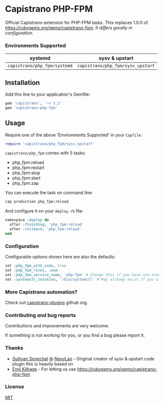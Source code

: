 # Capistrano PHP-FPM

Official Capistrano extension for PHP-FPM tasks.
This replaces 1.0.0 of https://rubygems.org/gems/capistrano-fpm. *It differs greatly in configuration.*

### Environments Supported
| systemd | sysv & upstart |
|-------- | -------------- |
| ```capistrano/php_fpm/systemd``` | ```capistrano/php_fpm/sysv_upstart``` |

## Installation

Add this line to your application's Gemfile:

```ruby
gem 'capistrano', '~> 3.2'
gem 'capistrano-php-fpm'
```

## Usage

Require one of the above 'Environments Supported' in your `Capfile`:

```ruby
require 'capistrano/php_fpm/sysv_upstart'
```

`capistrano/php_fpm` comes with 5 tasks:

* php_fpm:reload
* php_fpm:restart
* php_fpm:stop
* php_fpm:start
* php_fpm:zap

You can execute the task on command line:
 
```bash
cap production php_fpm:reload
```

And configure it on your `deploy.rb` file:

```ruby
namespace :deploy do
  after :finishing, 'php_fpm:reload'
  after :rollback, 'php_fpm:reload'
end
```

### Configuration

Configurable options shown here are also the defaults:

```ruby
set :php_fpm_with_sudo, true
set :php_fpm_roles, :web
set :php_fpm_service_name, 'php-fpm' # Change this if you have non-standard naming for the php-fpm service
set :systemctl_location, '/bin/systemctl' # May already exist if you use other plugins. Be sure to check your config/deploy/{env} file
```

### More Capistrano automation?

Check out [capistrano-plugins](https://github.com/capistrano-plugins) github org.

### Contributing and bug reports

Contributions and improvements are very welcome.

If something is not working for you, or you find a bug please report it.

### Thanks

* [Sullivan Senechal](https://github.com/Soullivaneuh) @ [NexyLan](https://www.nexylan.com) - Original creator of sysv & upstart code plugin this is heavily based on
* [Emil Kilhage](https://github.com/kilhage) - For letting us use https://rubygems.org/gems/capistrano-php-fpm


### License

[MIT](LICENSE.md)
